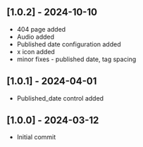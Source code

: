 ## [1.0.2] - 2024-10-10

- 404 page added
- Audio added
- Published date configuration added
- x icon added
- minor fixes - published date, tag spacing

## [1.0.1] - 2024-04-01

- Published_date control added

## [1.0.0] - 2024-03-12

- Initial commit
